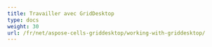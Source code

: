 ```yaml
---
title: Travailler avec GridDesktop
type: docs
weight: 30
url: /fr/net/aspose-cells-griddesktop/working-with-griddesktop/
---
```



